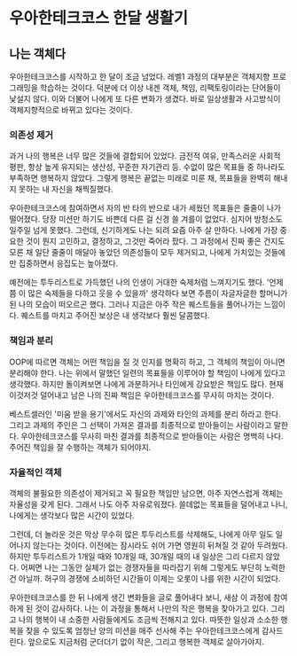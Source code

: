 # 우아한테크코스 한달 생활기

## 나는 객체다

우아한테크코스를 시작하고 한 달이 조금 넘었다. 레벨1 과정의 대부분은 객체지향 프로그래밍을 학습하는 것이다. 덕분에 더 이상 내겐 객체, 책임, 리팩토링이라는 단어들이 낯설지 않다. 이와 더불어 나에게 또 다른 변화가 생겼다. 바로 일상생활과 사고방식이 객체지향적으로 바뀌고 있다는 것이다.

### 의존성 제거

과거 나의 행복은 너무 많은 것들에 결합되어 있었다. 금전적 여유, 만족스러운 사회적 평판, 항상 높게 유지되는 생산성, 꾸준한 자기관리 등. 수없이 많은 목표들 중 하나라도 부족하면 행복하지 않았다. 그렇게 행복은 끝없는 미래로 미룬 채, 목표들을 완벽히 해내지 못하는 내 자신을 채찍질했다.

우아한테크코스에 참여하면서 자의 반 타의 반으로 내가 세웠던 목표들은 줄줄이 나가 떨어졌다. 당장 미션만 하기도 바쁜데 다른 걸 신경 쓸 겨를이 없었다. 심지어 방청소도 일주일 넘게 못했다. 그런데, 신기하게도 나는 되려 요즘 아주 살 만하다. 나에게 가장 중요한 것이 뭔지 고민하고, 결정하고, 그것만 죽어라 팠다. 그 과정에서 진짜 좋은 건지도 모른 채 일단 줄줄이 매달아 놓았던 의존성들이 모두 제거되고, 나에게 가치있는 것들에만 집중하면서 응집도는 높아졌다.

예전에는 투두리스트로 가득했던 나의 인생이 거대한 숙제처럼 느껴지기도 했다. '언제쯤 이 많은 숙제들을 다하고 웃을 수 있을까' 생각하다 보면 주름이 자글자글한 할머니가 된 나의 모습이 떠오르곤 했다. 그러나 지금은 아주 작은 퀘스트들을 풀어나가는 느낌이다. 퀘스트를 마치고 주어진 보상은 내 생각보다 훨씬 달콤했다.

### 책임과 분리

OOP에 따르면 객체는 어떤 책임을 질 것 인지를 명확히 하고, 그 객체의 책임이 아니면 분리해야 한다. 나는 위에서 말했던 일련의 목표들을 이루어야 할 책임이 나에게 있다고 생각했다. 하지만 돌이켜보면 나에게 과분하거나 타인에게 강요받은 책임도 많다. 현재 이것저것 덜어내고 남은 나의 진짜 책임은 우아한테크코스를 무사히 마치는 것이다.

베스트셀러인 '미움 받을 용기'에서도 자신의 과제와 타인의 과제를 분리 하라고 한다. 그리고 과제의 주인은 그 선택이 가져온 결과를 최종적으로 받아들이는 사람이라고 말한다. 우아한테크코스를 무사히 마친 결과를 최종적으로 받아들이는 사람은 명백히 나다. 주어진 책임을 잘 수행하는 객체가 되어야지.

### 자율적인 객체

객체의 불필요한 의존성이 제거되고 꼭 필요한 책임만 남으면, 아주 자연스럽게 객체는 자율성을 갖게 된다. 그래서 나도 아주 자유로워졌다. 쓸데없는 목표들을 덜어내고 나니, 나에게는 생각보다 많은 시간이 있었다.

그런데, 더 놀라운 것은 막상 무수히 많은 투두리스트를 삭제해도, 나에게 아무 일도 일어나지 않는다는 것이다. 이전에는 잠시라도 쉬어 가면 영원히 뒤쳐질 것 같아 두려웠다. 하지만 투두리스트가 1개일 때와 10개일 때, 30개일 때의 내 일상은 그리 다르지 않았다. 어쩌면 나는 그동안 실체가 없는 경쟁자들을 따라잡기 위해 그렇게도 부단히 노력한 건 아닐까. 허구의 경쟁에 소비하던 시간들이 이제는 오롯이 나를 위한 시간이 되었다.

우아한테크코스를 한 뒤 나에게 생긴 변화들을 글로 풀어내다 보니, 새삼 이 과정에 참여하게 된 것이 감사하다. 나는 이 과정을 통해서 나만의 작은 행복을 찾아가고 있다. 그리고 나의 행복이 내 소중한 사람들에게도 조금씩 전해지고 있다. 따뜻한 일상과 소소한 행복을 찾을 수 있도록 엄청난 양의 미션을 매주 선사해 주는 우아한테크코스에게 감사드린다. 앞으로도 지금처럼 군더더기 없이 작은, 그리고 행복한 객체로 살아가야지.
